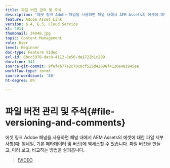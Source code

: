 ```yaml
---
title: 파일 버전 관리 및 주석
description: '에셋 링크 Adobe 패널을 사용하면 패널 내에서 AEM Assets의 에셋에 대한 파일 세부 사항(예: 썸네일, 기본 메타데이터 및 버전)에 액세스할 수 있습니다. 파일 버전을 만들고, 미리 보고, 비교하는 방법을 살펴봅니다.'
feature: Adobe Asset Link
version: 6.4, 6.5, Cloud Service
kt: 4911
thumbnail: 34048.jpg
topic: Content Management
role: User
level: Beginner
doc-type: Feature Video
exl-id: 6bcc5978-dac8-4112-8e50-de1722b1c289
duration: 341
source-git-commit: 9fef4b77a2c70c8cf525d42686f4120e481945ee
workflow-type: tm+mt
source-wordcount: '80'
ht-degree: 0%

---
```


# 파일 버전 관리 및 주석{#file-versioning-and-comments}

에셋 링크 Adobe 패널을 사용하면 패널 내에서 AEM Assets의 에셋에 대한 파일 세부 사항(예: 썸네일, 기본 메타데이터 및 버전)에 액세스할 수 있습니다. 파일 버전을 만들고, 미리 보고, 비교하는 방법을 살펴봅니다.

>[!VIDEO](https://video.tv.adobe.com/v/34048?quality=12&learn=on)
